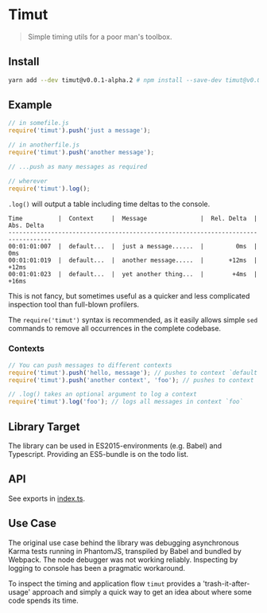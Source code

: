 # Timut

> Simple timing utils for a poor man's toolbox.
 
 ## Install
 
 ```bash
yarn add --dev timut@v0.0.1-alpha.2 # npm install --save-dev timut@v0.0.1-alpha.2
```
 
 
 ## Example
 
 ```javascript
// in somefile.js 
require('timut').push('just a message');

// in anotherfile.js
require('timut').push('another message');

// ...push as many messages as required

// wherever
require('timut').log();
```

`.log()` will output a table including time deltas to the console.

```
Time          |  Context     |  Message               |  Rel. Delta  |  Abs. Delta
----------------------------------------------------------------------------------
00:01:01:007  |  default...  |  just a message......  |         0ms  |         0ms
00:01:01:019  |  default...  |  another message.....  |       +12ms  |       +12ms
00:01:01:023  |  default...  |  yet another thing...  |        +4ms  |       +16ms
```

This is not fancy, but sometimes useful as a quicker and less complicated inspection tool than
full-blown profilers.

The `require('timut')` syntax is recommended, as it easily allows simple `sed` commands to remove
all occurrences in the complete codebase.

### Contexts

```javascript
// You can push messages to different contexts
require('timut').push('hello, message'); // pushes to context `default`
require('timut').push('another context', 'foo'); // pushes to context `foo`

// .log() takes an optional argument to log a context
require('timut').log('foo'); // logs all messages in context `foo`
```

## Library Target

The library can be used in ES2015-environments (e.g. Babel) and Typescript. Providing an ES5-bundle
is on the todo list.

## API

See exports in [index.ts](https://github.com/sthzg/timut/blob/develop/src/index.ts).

## Use Case

The original use case behind the library was debugging asynchronous Karma tests running in
PhantomJS, transpiled by Babel and bundled by Webpack. The node debugger was not working reliably.
Inspecting by logging to console has been a pragmatic workaround. 

To inspect the timing and application flow `timut` provides a 'trash-it-after-usage' approach and 
simply a quick way to get an idea about where some code spends its time.

